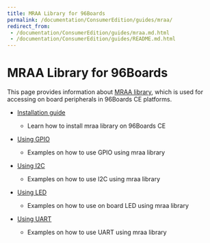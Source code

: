 ```yaml
---
title: MRAA Library for 96Boards
permalink: /documentation/ConsumerEdition/guides/mraa/
redirect_from:
 - /documentation/ConsumerEdition/guides/mraa.md.html
 - /documentation/ConsumerEdition/guides/README.md.html
---
```

# MRAA Library for 96Boards

This page provides information about [MRAA library](https://github.com/intel-iot-devkit/mraa), which is used for accessing on board
peripherals in 96Boards CE platforms.

- [Installation guide](install.md)
   - Learn how to install mraa library on 96Boards CE

- [Using GPIO](gpio/README.md.html)
   - Examples on how to use GPIO using mraa library

- [Using I2C](i2c/README.md.html)
   - Examples on how to use I2C using mraa library

- [Using LED](led/README.md.html)
   - Examples on how to use on board LED using mraa library

- [Using UART](uart/README.md.html)
   - Examples on how to use UART using mraa library
